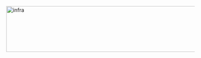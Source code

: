 <img width="1165" height="124" alt="infra" src="https://github.com/user-attachments/assets/79df131a-b402-4602-8819-e5a24213b936" />
